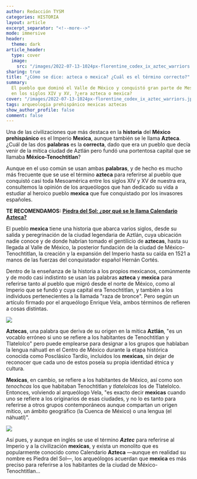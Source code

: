 ```yaml
---
author: Redacción TYSM
categories: HISTORIA
layout: article
excerpt_separator: "<!--more-->"
mode: immersive
header:
  theme: dark
article_header:
  type: cover
  image:
    src: "/images/2022-07-13-1024px-florentine_codex_ix_aztec_warriors.jpeg"
sharing: true
title: "¿Cómo se dice: azteca o mexica? ¿Cuál es el término correcto?"
summary:
  El pueblo que dominó el Valle de México y conquistó gran parte de Mesoamérica
  en los siglos XIV y XV, ?¿era azteca o mexica?
cover: "/images/2022-07-13-1024px-florentine_codex_ix_aztec_warriors.jpeg"
tags: arqueologia prehispánico mexicas aztecas
show_author_profile: false
comment: false
---
```


Una de las civilizaciones que más destaca en la **historia** del **México** **prehispánico** es el Imperio **Mexica**, aunque también se le llama **Azteca**. ¿Cuál de las dos **palabras** es la **correcta**, dado que era un pueblo que decía venir de la mítica ciudad de Aztlán pero fundó una portentosa capital que se llamaba **México-Tenochtitlan**?

Aunque en el uso común se usan ambas **palabras**, y de hecho es mucho más frecuente que se use el término **azteca** para referirse al pueblo que conquistó casi toda Mesoamérica entre los siglos XIV y XV de nuestra era, consultemos la opinión de los arqueólogos que han dedicado su vida a estudiar al heroico pueblo **mexica** que fue conquistado por los invasores españoles.

**TE RECOMENDAMOS:** [**Piedra del Sol: ¿por qué se le llama Calendario Azteca?**](https://blog.tonoysumariachi.com/historia/2022/08/26/piedra-del-sol-por-que-se-le-llama-calendario-azteca.html)

El pueblo **mexica** tiene una historia que abarca varios siglos, desde su salida y peregrinación de la ciudad legendaria de Aztlán, cuya ubicación nadie conoce y de donde habrían tomado el gentilicio de **aztecas**, hasta su llegada al Valle de México, la posterior fundación de la ciudad de México-Tenochtitlan, la creación y la expansión del Imperio hasta su caída en 1521 a manos de las fuerzas del conquistador español Hernán Cortés.

Dentro de la enseñanza de la historia a los propios mexicanos, comúnmente y de modo casi indistinto se usan las palabras **azteca** y **mexica** para referirse tanto al pueblo que migró desde el norte de México, como al Imperio que se fundó y cuya capital era Tenochtitlan, y también a los individuos pertenecientes a la llamada "raza de bronce". Pero según un artículo firmado por el arqueólogo Enrique Vela, ambos términos de refieren a cosas distintas.

![](https://upload.wikimedia.org/wikipedia/commons/thumb/c/cc/Tlatelolco_Market_Diorama.jpg/1024px-Tlatelolco_Market_Diorama.jpg)

**Aztecas**, una palabra que deriva de su origen en la mítica **Aztlán**, "es un vocablo erróneo si uno se refiere a los habitantes de Tenochtitlan y Tlatelolco" pero puede emplearse para designar a los grupos que hablaban la lengua náhuatl en el Centro de México durante la etapa histórica conocida como Posclásico Tardío, incluidos los **mexicas**, sin dejar de reconocer que cada uno de estos poseía su propia identidad étnica y cultura.

**Mexicas**, en cambio, se refiere a los habitantes de México, así como son _tenochcas_ los que habitaban Tenochtitlan y _tlatelolcas_ los de Tlatelolco. Entonces, volviendo al arqueólogo Vela, "es exacto decir **mexicas** cuando uno se refiere a los originarios de esas ciudades, y no lo es tanto para referirse a otros grupos contemporáneos aunque compartan un origen mítico, un ámbito geográfico (la Cuenca de México) o una lengua (el náhuatl)".

![](https://upload.wikimedia.org/wikipedia/commons/thumb/a/ac/Aztec_Sun_Stone_or_Calendar_Stone.jpg/1024px-Aztec_Sun_Stone_or_Calendar_Stone.jpg)

Así pues, y aunque en inglés se use el término **_Aztec_** para referirse al Imperio y a la civilización **mexicas**, y exista un monolito que es popularmente conocido como Calendario **Azteca** —aunque en realidad su nombre es Piedra del Sol—, los arqueólogos acuerdan que **mexica** es más preciso para referirse a los habitantes de la ciudad de México-Tenochtitlan…
